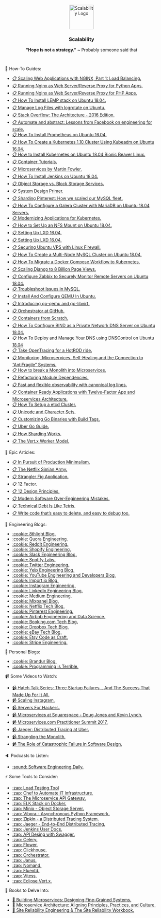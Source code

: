 <p align="center">
    <img alt="Scalability Logo" src="https://raw.githubusercontent.com/Clivern/Scalability/master/images/logo.png" height="80" />
    <h3 align="center">Scalability</h3>
    <p align="center"><b>“Hope is not a strategy.”</b> ~ Probably someone said that</p>
</p>
<br/>

:orange_book: How-To Guides:
<ul>
    <li><a href="https://www.nginx.com/blog/scaling-web-applications-nginx-part-load-balancing/">📋 Scaling Web Applications with NGINX, Part 1: Load Balancing.</li>
  <li><a href="https://www.digitalocean.com/community/tutorials/how-to-set-up-django-with-postgres-nginx-and-gunicorn-on-ubuntu-16-04">📋 Running Nginx as Web Server/Reverse Proxy for Python Apps.</a></li>
    <li><a href="https://www.digitalocean.com/community/tutorials/how-to-install-linux-nginx-mysql-php-lemp-stack-in-ubuntu-16-04">📋 Running Nginx as Web Server/Reverse Proxy for PHP Apps.</a></li>
    <li><a href="https://www.digitalocean.com/community/tutorials/how-to-install-linux-nginx-mysql-php-lemp-stack-ubuntu-18-04">📋 How To Install LEMP stack on Ubuntu 18.04.</a></li>
    <li><a href="https://www.digitalocean.com/community/tutorials/how-to-manage-logfiles-with-logrotate-on-ubuntu-16-04">📋 Manage Log Files with logrotate on Ubuntu.</a></li>
    <li><a href="https://nickcraver.com/blog/2016/02/17/stack-overflow-the-architecture-2016-edition/">📋 Stack Overflow: The Architecture - 2016 Edition.</a></li>
    <li><a href="https://architecht.io/lessons-from-facebook-on-engineering-for-scale-f5716f0afc7a">📋 Automate and abstract: Lessons from Facebook on engineering for scale.</a></li>
    <li><a href="https://www.digitalocean.com/community/tutorials/how-to-install-prometheus-on-ubuntu-16-04">📋 How To Install Prometheus on Ubuntu 16.04.</a></li>
    <li><a href="https://www.digitalocean.com/community/tutorials/how-to-create-a-kubernetes-1-10-cluster-using-kubeadm-on-ubuntu-16-04">📋 How To Create a Kubernetes 1.10 Cluster Using Kubeadm on Ubuntu 16.04.</a></li>
    <li><a href="https://linuxconfig.org/how-to-install-kubernetes-on-ubuntu-18-04-bionic-beaver-linux">📋 How to Install Kubernetes on Ubuntu 18.04 Bionic Beaver Linux.</a></li>
    <li><a href="http://containertutorials.com/index.html#">📋 Container Tutorials.</a></li>
    <li><a href="https://www.martinfowler.com/articles/microservices.html">📋 Microservices by Martin Fowler.</a></li>
    <li><a href="https://www.digitalocean.com/community/tutorials/how-to-install-jenkins-on-ubuntu-18-04">📋 How To Install Jenkins on Ubuntu 18.04.</a></li>
    <li><a href="https://www.digitalocean.com/community/tutorials/object-storage-vs-block-storage-services">📋 Object Storage vs. Block Storage Services.</a></li>
    <li><a href="https://github.com/donnemartin/system-design-primer">📋 System Design Primer.</a></li>
    <li><a href="https://medium.com/@Pinterest_Engineering/sharding-pinterest-how-we-scaled-our-mysql-fleet-3f341e96ca6f">📋 Sharding Pinterest: How we scaled our MySQL fleet.</a></li>
    <li><a href="https://www.digitalocean.com/community/tutorials/how-to-configure-a-galera-cluster-with-mariadb-on-ubuntu-18-04-servers">📋 How To Configure a Galera Cluster with MariaDB on Ubuntu 18.04 Servers.</a></li>
    <li><a href="https://www.digitalocean.com/community/tutorials/modernizing-applications-for-kubernetes">📋 Modernizing Applications for Kubernetes.</a></li>
    <li><a href="https://www.digitalocean.com/community/tutorials/how-to-set-up-an-nfs-mount-on-ubuntu-18-04">📋 How to Set Up an NFS Mount on Ubuntu 18.04.</a></li>
    <li><a href="https://www.digitalocean.com/community/tutorials/how-to-set-up-and-use-lxd-on-ubuntu-16-04">📋 Setting Up LXD 16.04.</a></li>
    <li><a href="https://tutorials.ubuntu.com/tutorial/tutorial-setting-up-lxd-1604">📋 Setting Up LXD 16.04.</a></li>
    <li><a href="https://www.hostinger.com/tutorials/iptables-tutorial">📋 Securing Ubuntu VPS with Linux Firewall.</a></li>
    <li><a href="https://www.digitalocean.com/community/tutorials/how-to-create-a-multi-node-mysql-cluster-on-ubuntu-18-04">📋 How To Create a Multi-Node MySQL Cluster on Ubuntu 18.04.</a></li>
    <li><a href="https://www.digitalocean.com/community/tutorials/how-to-migrate-a-docker-compose-workflow-to-kubernetes">📋 How To Migrate a Docker Compose Workflow to Kubernetes.</a></li>
    <li><a href="https://blog.disqus.com/scaling-django-to-8-billion-page-views">📋 Scaling Django to 8 Billion Page Views.</a>
    <li><a href="https://www.digitalocean.com/community/tutorials/how-to-install-and-configure-zabbix-to-securely-monitor-remote-servers-on-ubuntu-18-04">📋 Configure Zabbix to Securely Monitor Remote Servers on Ubuntu 18.04.</a></li>
    <li><a href="https://www.digitalocean.com/community/tutorial_series/how-to-troubleshoot-issues-in-mysql">📋 Troubleshoot Issues in MySQL.</a></li>
    <li><a href="https://www.unixmen.com/how-to-install-and-configure-qemu-in-ubuntu/">📋 Install And Configure QEMU In Ubuntu.</a></li>
    <li><a href="https://blog.digitalocean.com/introducing-go-qemu-and-go-libvirt/">📋 Introducing go-qemu and go-libvirt.</a></li>
    <li><a href="https://github.blog/2016-12-08-orchestrator-github/">📋 Orchestrator at GitHub.</a></li>
    <li><a href="https://ericchiang.github.io/post/containers-from-scratch/">📋 Containers from Scratch.</a></li>
    <li><a href="https://www.digitalocean.com/community/tutorials/how-to-configure-bind-as-a-private-network-dns-server-on-ubuntu-18-04">📋 How To Configure BIND as a Private Network DNS Server on Ubuntu 18.04.</a></li>
    <li><a href="https://www.digitalocean.com/community/tutorials/how-to-deploy-and-manage-your-dns-using-dnscontrol-on-ubuntu-18-04">📋 How To Deploy and Manage Your DNS using DNSControl on Ubuntu 18.04</a></li>
    <li><a href="https://medium.com/opentracing/take-opentracing-for-a-hotrod-ride-f6e3141f7941">📋 Take OpenTracing for a HotROD ride.</a></li>
    <li><a href="https://thenewstack.io/monitoring-microservices-self-healing-and-the-connection-to-antifragile-systems/">📋 Monitoring, Microservices, Self-Healing and the Connection to “AntiFragile” Systems.</li>
    <li><a href="https://martinfowler.com/articles/break-monolith-into-microservices.html">📋 How to break a Monolith into Microservices.</a></li>
    <li><a href="https://martinfowler.com/articles/refactoring-dependencies.html">📋 Refactoring Module Dependencies.</a></li>
    <li><a href="https://stripe.com/en-nl/blog/canonical-log-lines">📋 Fast and flexible observability with canonical log lines.</a></li>
    <li><a href="https://medium.com/capital-one-tech/container-ready-applications-with-twelve-factor-app-and-microservices-architecture-16af683a767f">📋 Container Ready Applications with Twelve-Factor App and Microservices Architecture.</a></li>
    <li><a href="https://devopscube.com/setup-etcd-cluster-linux/">📋 How To Setup a etcd Cluster.</a></li>
    <li><a href="https://www.joelonsoftware.com/2003/10/08/the-absolute-minimum-every-software-developer-absolutely-positively-must-know-about-unicode-and-character-sets-no-excuses/">📋 Unicode and Character Sets.</a></li>
    <li><a href="https://www.digitalocean.com/community/tutorials/customizing-go-binaries-with-build-tags">📋 Customizing Go Binaries with Build Tags.</a></li>
    <li><a href="https://github.com/uber-go/guide">📋 Uber Go Guide.</a></li>
    <li><a href="https://medium.com/@jeeyoungk/how-sharding-works-b4dec46b3f6">📋 How Sharding Works.</a></li>
    <li><a href="https://developer.mastercard.com/blog/the-vertx-worker-model">📋 The Vert.x Worker Model.</a></li>
</ul>

:orange_book: Epic Articles:
<ul>
    <li><a href="https://brandur.org/minimalism">📋 In Pursuit of Production Minimalism.</a></li>
  	<li><a href="https://medium.com/netflix-techblog/the-netflix-simian-army-16e57fbab116">📋 The Netflix Simian Army.</li>
    <li><a href="https://martinfowler.com/bliki/StranglerFigApplication.html">📋 Strangler Fig Application.</li>
    <li><a href="https://12factor.net/">📋 12 Factor.</a></li>
    <li><a href="https://docs.microsoft.com/en-us/azure/architecture/guide/design-principles/">📋 12 Design Principles.</a></li>
    <li><a href="https://medium.com/@rdsubhas/10-modern-software-engineering-mistakes-bc67fbef4fc8">📋 Modern Software Over-Engineering Mistakes.</a></li>
    <li><a href="https://medium.com/s/story/technical-debt-is-like-tetris-168f64d8b700">📋 Technical Debt Is Like Tetris.</a></li>
    <li><a href="https://programmingisterrible.com/post/173883533613/code-to-debug">📋 Write code that’s easy to delete, and easy to debug too.</a></li>
</ul>

:newspaper: Engineering Blogs:
<ul>
  <li><a href="https://8thlight.com/blog/">:cookie: 8thlight Blog.</a></li>
    <li><a href="https://engineering.quora.com/">:cookie: Quora Engineering.</a></li>
    <li><a href="https://redditblog.com/">:cookie: Reddit Engineering.</a></li>
    <li><a href="https://engineering.shopify.com/">:cookie: Shopify Engineering.</a></li>
    <li><a href="https://slack.engineering/">:cookie: Slack Engineering Blog.</a></li>
    <li><a href="https://labs.spotify.com/">:cookie: Spotify Labs.</a></li>
    <li><a href="https://blog.twitter.com/engineering/en_us.html">:cookie: Twitter Engineering.</a></li>
    <li><a href="https://engineeringblog.yelp.com/">:cookie: Yelp Engineering Blog.</a></li>
    <li><a href="https://youtube-eng.googleblog.com/">:cookie: YouTube Engineering and Developers Blog.</a></li>
    <li><a href="https://www.import.io/blog/">:cookie: Import.io Blog.</a></li>
    <li><a href="https://instagram-engineering.com/">:cookie: Instagram Engineering.</a></li>
    <li><a href="https://engineering.linkedin.com/blog">:cookie: LinkedIn Engineering Blog.</a></li>
    <li><a href="https://medium.engineering/">:cookie: Medium Engineering.</a></li>
    <li><a href="https://mixpanel.com/blog/">:cookie: Mixpanel Blog.</a></li>
    <li><a href="https://medium.com/netflix-techblog">:cookie: Netflix Tech Blog.</a></li>
    <li><a href="https://medium.com/@Pinterest_Engineering">:cookie: Pinterest Engineering.</a></li>
    <li><a href="https://medium.com/airbnb-engineering">:cookie: Airbnb Engineering and Data Science.</a></li>
    <li><a href="https://blog.booking.com/">:cookie: Booking.com Tech Blog.</a></li>
    <li><a href="https://blogs.dropbox.com/tech/">:cookie: Dropbox Tech Blog.</a></li>
    <li><a href="https://www.ebayinc.com/stories/blogs/tech/">:cookie: eBay Tech Blog.</a></li>
    <li><a href="https://codeascraft.com/">:cookie: Etsy Code as Craft.</a></li>
    <li><a href="https://stripe.com/blog/engineering">:cookie: Stripe Engineering.</a></li>
</ul>


:newspaper: Personal Blogs:
<ul>
  <li><a href="https://brandur.org/articles">:cookie: Brandur Blog.</a></li>
    <li><a href="https://programmingisterrible.com">:cookie: Programming is Terrible.</a></li>
</ul>
    

📹  Some Videos to Watch:
<ul>
    <li><a href="https://www.youtube.com/watch?v=y1N8Zah7aSg">📹 Hatch Talk Series: Three Startup Failures... And The Success That Made Up For It All.</a></li>
  <li><a href="https://www.youtube.com/watch?v=hnpzNAPiC0E">📹 Scaling Instagram.</a></li>
  <li><a href="https://serversforhackers.com/">📹 Servers For Hackers.</a></li>
  <li><a href="https://www.youtube.com/watch?v=sqnDAnZgyLs">📹 Microservices at Squarespace - Doug Jones and Kevin Lynch.</a></li>
  <li><a href="https://www.youtube.com/playlist?list=PL7Og3MgqGrDR6YjnwJTphPQmkaZNWjEBS">📹 Microservices.com Practitioner Summit 2017.</a></li>
      <li><a href="https://www.youtube.com/watch?v=s7IrYt1igSM">📹 Jaeger: Distributed Tracing at Uber.</a></li>
    <li><a href="https://www.youtube.com/watch?v=EVvnBgSX04c">📹 Strangling the Monolith.</a></li>
    <li><a href="https://www.youtube.com/watch?v=DhYQms3QF3o">📹 The Role of Catastrophic Failure in Software Design.</a></li>
</ul>

:sound: Podcasts to Listen:
<ul>
<li><a href="https://softwareengineeringdaily.com/">:sound: Software Engineering Daily.</a></li>
</ul>

:zap: Some Tools to Consider:
<ul>
  <li><a href="https://docs.locust.io/en/latest/what-is-locust.html">:zap: Load Testing Tool</a></li>
  <li><a href="https://github.com/clivern/monk">:zap: Chef to Automate IT Infrastructure.</a></li>
  <li><a href="https://github.com/Kong/kong">:zap: The Microservice API Gateway.</a></li>
  <li><a href="https://github.com/deviantony/docker-elk">:zap: ELK Stack on Docker.</a></li>
  <li><a href="https://www.minio.io/">:zap: Minio - Object Storage Server.</a></li>
  <li><a href="https://vibora.io/">:zap: Vibora - Asynchronous Python Framework.</a></li>
  <li><a href="https://zipkin.io/">:zap: Zipkin - a Distributed Tracing System.</a></li>
  <li><a href="https://www.jaegertracing.io/">:zap: Jaeger - End-to-End Distributed Tracing.</a></li>
  <li><a href="https://jenkins.io/doc/">:zap: Jenkins User Docs.</a></li>
  <li><a href="https://swagger.io/solutions/api-design/">:zap: API Desing with Swagger.</a></li>
  <li><a href="https://github.com/celery/celery">:zap: Celery.</a></li>
  <li><a href="https://github.com/mher/flower">:zap: Flower.</a></li>
    <li><a href="https://clickhouse.yandex/">:zap: Clickhouse.</a></li>
    <li><a href="https://github.com/github/orchestrator">:zap: Orchestrator.</a></li>
    <li><a href="https://github.com/hellofresh/janus">:zap: Janus.</a></li>
    <li><a href="https://github.com/hashicorp/nomad-guides">:zap: Nomand.</a></li>
    <li><a href="https://github.com/fluent/fluentd">:zap: Fluentd.</a></li>
    <li><a href="https://github.com/vitessio/vitess">:zap: Vitess.</a></li>
    <li><a href="https://vertx.io/">:zap: Eclipse Vert.x.</a></li>
</ul>

🐉 Books to Delve Into:
<ul>
  <li><a href="http://shop.oreilly.com/product/0636920033158.do">🐉 Building Microservices: Designing Fine-Grained Systems.</a></li>
  <li><a href="http://shop.oreilly.com/product/0636920050308.do">🐉 Microservice Architecture: Aligning Principles, Practices, and Culture.</a></li>
    <li><a href="https://landing.google.com/sre/books/">🐉 Site Reliability Engineering & The Site Reliability Workbook.</a></li>
</ul>
